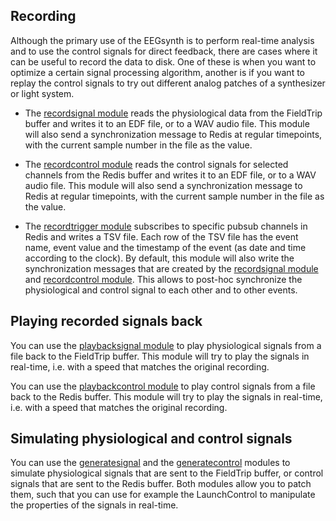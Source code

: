 ## Recording

Although the primary use of the EEGsynth is to perform real-time analysis and to use the control signals for direct feedback, there are cases where it can be useful to record the data to disk. One of these is when you want to optimize a certain signal processing algorithm, another is if you want to replay the control signals to try out different analog patches of a synthesizer or light system.

- The [recordsignal module](../module/recordsignal) reads the physiological data from the FieldTrip buffer and writes it to an EDF file, or to a WAV audio file. This module will also send a synchronization message to Redis at regular timepoints, with the current sample number in the file as the value.

- The [recordcontrol module](../module/recordcontrol) reads the control signals for selected channels from the Redis buffer and writes it to an EDF file, or to a WAV audio file. This module will also send a synchronization message to Redis at regular timepoints, with the current sample number in the file as the value.

- The [recordtrigger module](../module/recordtrigger) subscribes to specific pubsub channels in Redis and writes a TSV file. Each row of the TSV file has the event name, event value and the timestamp of the event (as date and time according to the clock). By default, this module will also write the synchronization messages that are created by the [recordsignal module](../module/recordsignal) and [recordcontrol module](../module/recordcontrol). This allows to post-hoc synchronize the physiological and control signal to each other and to other events.

## Playing recorded signals back

You can use the [playbacksignal module](../module/playbacksignal) to play physiological signals from a file back to the FieldTrip buffer. This module will try to play the signals in real-time, i.e. with a speed that matches the original recording.

You can use the [playbackcontrol module](../module/playbackcontrol) to play control signals from a file back to the Redis buffer. This module will try to play the signals in real-time, i.e. with a speed that matches the original recording.

## Simulating physiological and control signals

You can use the [generatesignal](../module/generatesignal) and the [generatecontrol](../module/generatecontrol) modules to simulate physiological signals that are sent to the FieldTrip buffer, or control signals that are sent to the Redis buffer. Both modules allow you to patch them, such that you can use for example the LaunchControl to manipulate the properties of the signals in real-time.
